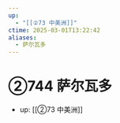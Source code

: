 ```yaml
---
up:
  - "[[②73 中美洲]]"
ctime: 2025-03-01T13:22:42
aliases:
  - 萨尔瓦多
---
```


# ②744 萨尔瓦多

- up: [[②73 中美洲]]
